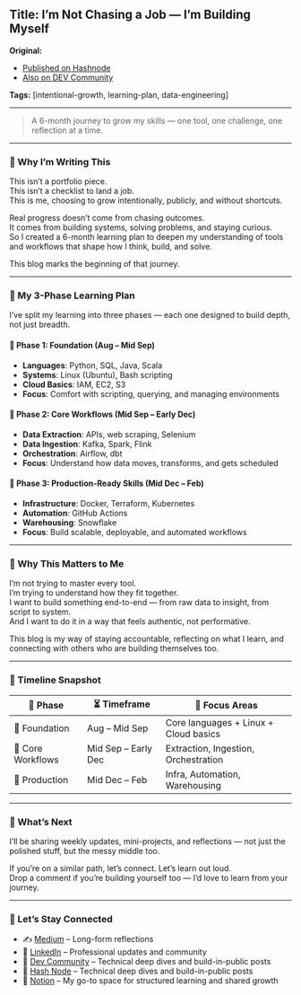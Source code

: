 ## **Title:** I’m Not Chasing a Job — I’m Building Myself

**Original:**  
- [Published on Hashnode](https://ramyakaruturi.hashnode.dev/im-not-chasing-a-job-im-building-myself)  
- [Also on DEV Community](https://dev.to/ramyakaruturi/im-not-chasing-a-job-im-building-myself-36i4)
 
**Tags:** [intentional-growth, learning-plan, data-engineering]

---

> A 6-month journey to grow my skills — one tool, one challenge, one reflection at a time.

---

### 🌱 Why I’m Writing This

This isn’t a portfolio piece.  
This isn’t a checklist to land a job.  
This is me, choosing to grow intentionally, publicly, and without shortcuts.

Real progress doesn’t come from chasing outcomes.  
It comes from building systems, solving problems, and staying curious.  
So I created a 6-month learning plan to deepen my understanding of tools and workflows that shape how I think, build, and solve.

This blog marks the beginning of that journey.

---

### 🧭 My 3-Phase Learning Plan

I’ve split my learning into three phases — each one designed to build depth, not just breadth.

#### 🔧 Phase 1: Foundation (Aug – Mid Sep)
- **Languages**: Python, SQL, Java, Scala  
- **Systems**: Linux (Ubuntu), Bash scripting  
- **Cloud Basics**: IAM, EC2, S3  
- **Focus**: Comfort with scripting, querying, and managing environments

#### 🔄 Phase 2: Core Workflows (Mid Sep – Early Dec)
- **Data Extraction**: APIs, web scraping, Selenium  
- **Data Ingestion**: Kafka, Spark, Flink  
- **Orchestration**: Airflow, dbt  
- **Focus**: Understand how data moves, transforms, and gets scheduled

#### 🚀 Phase 3: Production-Ready Skills (Mid Dec – Feb)
- **Infrastructure**: Docker, Terraform, Kubernetes  
- **Automation**: GitHub Actions  
- **Warehousing**: Snowflake  
- **Focus**: Build scalable, deployable, and automated workflows

---

### 🧠 Why This Matters to Me

I’m not trying to master every tool.  
I’m trying to understand how they fit together.  
I want to build something end-to-end — from raw data to insight, from script to system.  
And I want to do it in a way that feels authentic, not performative.

This blog is my way of staying accountable, reflecting on what I learn, and connecting with others who are building themselves too.

---

### 📅 Timeline Snapshot

| 🧩 Phase         | ⏳ Timeframe       | 🎯 Focus Areas                             |
|------------------|-------------------|--------------------------------------------|
| 🔧 Foundation     | Aug – Mid Sep     | Core languages + Linux + Cloud basics      |
| 🔄 Core Workflows | Mid Sep – Early Dec | Extraction, Ingestion, Orchestration     |
| 🚀 Production     | Mid Dec – Feb     | Infra, Automation, Warehousing             |

---

### 💬 What’s Next

I’ll be sharing weekly updates, mini-projects, and reflections — not just the polished stuff, but the messy middle too.

If you’re on a similar path, let’s connect. Let’s learn out loud.  
Drop a comment if you’re building yourself too — I’d love to learn from your journey.

---

### 🔗 Let’s Stay Connected

- ✍️ [Medium](https://medium.com/@ramyakaruturi) – Long-form reflections  
- 💼 [LinkedIn](https://www.linkedin.com/in/ramya-sri-karuturi) – Professional updates and community  
- 🧠 [Dev Community](https://dev.to/ramyakaruturi) – Technical deep dives and build-in-public posts
- 🧠 [Hash Node](https://hashnode.com/@ramyakaruturi) – Technical deep dives and build-in-public posts
- 🧭 [Notion](https://notion.so/your-space) – My go-to space for structured learning and shared growth
